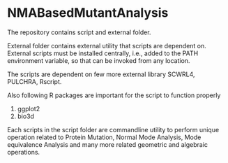 # NMABasedMutantAnalysis

The repository contains script and external folder.

External folder contains external utility that scripts are dependent on. External scripts must be installed centrally, i.e., added to the PATH environment variable, so that can be invoked from any location.

The scripts are dependent on few more external library SCWRL4, PULCHRA, Rscript.

Also following R packages are important for the script to function properly
1. ggplot2
2. bio3d


Each scripts in the script folder are commandline utility to perform unique operation related to Protein Mutation, Normal Mode Analysis, Mode equivalence Analysis and many more related geometric and algebraic operations.
